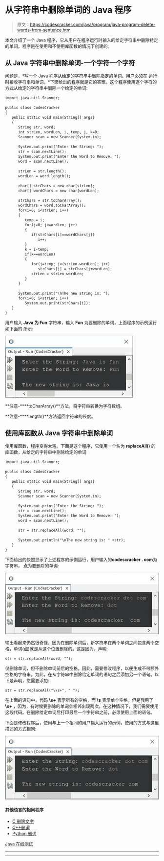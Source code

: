 # 从字符串中删除单词的 Java 程序

> 原文：<https://codescracker.com/java/program/java-program-delete-words-from-sentence.htm>

本文介绍了一个 Java 程序，它从用户在程序运行时输入的给定字符串中删除特定的单词。程序是在使用和不使用库函数的情况下创建的。

## 从 Java 字符串中删除单词-一个字符一个字符

问题是，*写一个 Java 程序从给定的字符串中删除指定的单词。用户必须在 运行时接收字符串和单词。*下面给出的程序就是它的答案。这个程序使用逐个字符的方式从给定的字符串中删除一个给定的单词:

```
import java.util.Scanner;

public class CodesCracker
{
   public static void main(String[] args)
   {
      String str, word;
      int strLen, wordLen, i, temp, j, k=0;
      Scanner scan = new Scanner(System.in);

      System.out.print("Enter the String: ");
      str = scan.nextLine();
      System.out.print("Enter the Word to Remove: ");
      word = scan.nextLine();

      strLen = str.length();
      wordLen = word.length();

      char[] strChars = new char[strLen];
      char[] wordChars = new char[wordLen];

      strChars = str.toCharArray();
      wordChars = word.toCharArray();
      for(i=0; i<strLen; i++)
      {
         temp = i;
         for(j=0; j<wordLen; j++)
         {
            if(strChars[i]==wordChars[j])
               i++;
         }
         k = i-temp;
         if(k==wordLen)
         {
            for(j=temp; j<(strLen-wordLen); j++)
               strChars[j] = strChars[j+wordLen];
            strLen = strLen-wordLen;
         }
      }

      System.out.print("\nThe new string is: ");
      for(i=0; i<strLen; i++)
         System.out.print(strChars[i]);
   }
}
```

用户输入 **Java 为 Fun** 字符串，输入 **Fun** 为要删除的单词，上面程序的示例运行如下面的 所示:

![remove given word from string java](img/a8b7682e0942902ac4dde1bd9b109df1.png)

**注意-****toCharArray()**方法，将字符串转换为字符数组。

**注意-****length()**方法返回字符串的长度。

## 使用库函数从 Java 字符串中删除单词

使用库函数，程序变得太短。下面是这个程序，它使用一个名为 **replaceAll()** 的库函数，从给定的字符串中删除给定的单词

```
import java.util.Scanner;

public class CodesCracker
{
   public static void main(String[] args)
   {
      String str, word;
      Scanner scan = new Scanner(System.in);

      System.out.print("Enter the String: ");
      str = scan.nextLine();
      System.out.print("Enter the Word to Remove: ");
      word = scan.nextLine();

      str = str.replaceAll(word, "");

      System.out.println("\nThe new string is: " +str);
   }
}
```

下面给出的快照显示了上述程序的示例运行，用户输入的**codescracker . com**为字符串， **点**为要删除的单词:

![java program remove word from string](img/6105baa62e05bc09b562165b865f58b3.png)

输出看起来仍然很奇怪，因为在删除单词后，新字符串在两个单词之间包含两个空格，单词(**点**)就是从这个位置删除的。这是因为，声明:

```
str = str.replaceAll(word, "");
```

仅删除单词，但不删除单词前后的空格。因此，需要修改程序，以便生成不带额外空格的字符串。为此，在从字符串中删除给定单词的语句之后添加另一个语句。以下是声明，您需要添加:

```
str = str.replaceAll("\\s+", " ");
```

在上面的语句中，代码 **\\s+** 表示所有的空格，而 **\\s** 表示单个空格。但是我用了 **\\s+** ，因为，有时候要删除的单词会相邻出现两次。在这种情况下，我们需要使用这段代码。在删除给定单词后打印最后一个字符串之前，必须使用上面的语句。

下面是修改程序后，使用与上一个相同的用户输入运行的示例，使用的方式与这里描述的方式相同:

![java remove word from string example](img/9a00289c0d5b96fd686191e81bac9d49.png)

#### 其他语言的相同程序

*   [C 删除文字](/c/program/c-program-delete-words-from-sentence.htm)
*   [C++删词](/cpp/program/cpp-program-delete-words-from-sentence.htm)
*   [Python 删词](/python/program/python-program-remove-word-from-sentence.htm)

[Java 在线测试](/exam/showtest.php?subid=1)

* * *

* * *